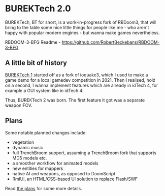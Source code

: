 # BUREKTech 2.0

BUREKTech, BT for short, is a work-in-progress fork of RBDoom3, that will bring to the table some nice little things for people like me - who aren't happy with popular modern engines - but wanna make games nevertheless.  

RBDOOM-3-BFG Readme - https://github.com/RobertBeckebans/RBDOOM-3-BFG  

## A little bit of history 

[BUREKTech 1](https://github.com/Admer456/ioq3-burek) started off as a fork of ioquake3, which I used to make a game demo for a local gamedev competition in 2021. Then I realised, hold on a second, I wanna implement features which are already in idTech 4, for example a GUI system like in idTech 4.  

Thus, BUREKTech 2 was born. The first feature it got was a separate weapon FOV.  

## Plans

Some notable planned changes include:
* vegetation
* dynamic music
* full TrenchBroom support, assuming a TrenchBroom fork that supports MD5 models etc.
* a smoother workflow for animated models
* new entities for mappers
* native AI and weapons, as opposed to DoomScript
* RmlUI, an HTML/CSS-based UI solution to replace Flash/SWF

Read [the plans](PLANS.md) for some more details.

